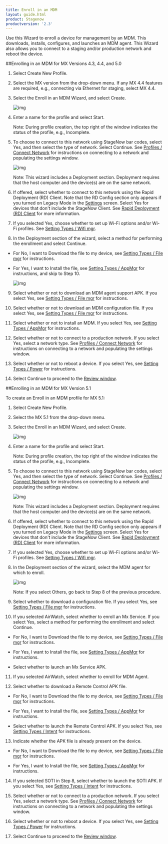 ```yaml
---
title: Enroll in an MDM
layout: guide.html
product: Stagenow
productversion: '2.3'
---
```

Use this Wizard to enroll a device for management by an MDM.  This downloads, installs, configures, and launches an MDM agent.  This Wizard also allows you to connect to a staging and/or production network and reboot the device. 

##Enrolling in an MDM for MX Versions 4.3, 4.4, and 5.0

1. Select Create New Profile.

2. Select the MX version from the drop-down menu. If any MX 4.4 features are required, e.g., connecting via Ethernet for staging, select MX 4.4.

3. Select the Enroll in an MDM Wizard, and select Create.

    ![img](../../images/profiles/enrollmdm_name.jpg)

4. Enter a name for the profile and select Start.

    Note: During profile creation, the top right of the window indicates the status of the profile, e.g., Incomplete.

5. To choose to connect to this network using StageNow bar codes, select Yes, and then select the type of network. Select Continue. See [Profiles / Connect Network](/stagenow/2-3/Profiles/ConnectNetwork) for instructions on connecting to a network and populating the settings window.

    ![img](../../images/profiles/enrollmdm2.jpg)

    Note: This wizard includes a Deployment section. Deployment requires that the host computer and the device(s) are on the same network. 

6. If offered, select whether to connect to this network using the Rapid Deployment (RD) Client. Note that the RD Config section only appears if you turned on Legacy Mode in the [Settings](/stagenow/2-3/gettingstarted?Settings) screen. Select Yes for devices that don't include the StageNow Client. See [Rapid Deployment (RD) Client](/stagenow/2-3/stageclient?Rapid%20Deployment%20Client) for more information.

7. If you selected Yes, choose whether to set up Wi-Fi options and/or Wi-Fi profiles. See [Setting Types / Wifi mgr](/stagenow/2-3/csp/wifi).

8. In the Deployment section of the wizard, select a method for performing the enrollment and select Continue.
* For No, I want to Download the file to my device, see [Setting Types / File mgr](/stagenow/2-3/csp/file) for instructions.
* For Yes, I want to Install the file, see [Setting Types / AppMgr](/stagenow/2-3/csp/app) for instructions, and skip to Step 10.

    ![img](../../images/profiles/enrollmdm_method.jpg)

9. Select whether or not to download an MDM agent support APK. If you select Yes, see [Setting Types / File mgr](/stagenow/2-3/csp/file) for instructions. 

10. Select whether or not to download an MDM configuration file. If you select Yes, see [Setting Types / File mgr](/stagenow/2-3/csp/file) for instructions.

11. Select whether or not to install an MDM. If you select Yes, see [Setting Types / AppMgr](/stagenow/2-3/csp/app) for instructions.

12. Select whether or not to connect to a production network. If you select Yes, select a network type.  See [Profiles / Connect Network](/stagenow/2-3/Profiles/ConnectNetwork) for instructions on connecting to a network and populating the settings window.

13. Select whether or not to reboot a device. If you select Yes, see [Setting Types / Power](/stagenow/2-3/csp/power) for instructions.

14. Select Continue to proceed to the [Review window](/stagenow/2-3/stagingprofiles?Review).


##Enrolling in an MDM for MX Version 5.1

To create an Enroll in an MDM profile for MX 5.1:

1. Select Create New Profile.

2. Select the MX 5.1 from the drop-down menu. 

3. Select the Enroll in an MDM Wizard, and select Create.

    ![img](../../images/profiles/enrollmdm_name.jpg)

4. Enter a name for the profile and select Start.

    Note: During profile creation, the top right of the window indicates the status of the profile, e.g., Incomplete.

5. To choose to connect to this network using StageNow bar codes, select Yes, and then select the type of network. Select Continue. See [Profiles / Connect Network](/stagenow/2-3/Profiles/ConnectNetwork) for instructions on connecting to a network and populating the settings window.

    ![img](../../images/profiles/enrollmdm2.jpg)

    Note: This wizard includes a Deployment section. Deployment requires that the host computer and the device(s) are on the same network. 

6. If offered, select whether to connect to this network using the Rapid Deployment (RD) Client. Note that the RD Config section only appears if you turned on Legacy Mode in the [Settings](/stagenow/2-3/gettingstarted?Settings) screen. Select Yes for devices that don't include the StageNow Client. See [Rapid Deployment (RD) Client](/stagenow/2-3/stageclient?Rapid%20Deployment%20Client) for more information.

7. If you selected Yes, choose whether to set up Wi-Fi options and/or Wi-Fi profiles. See [Setting Types / Wifi mgr](/stagenow/2-3/csp/wifi).

8. In the Deployment section of the wizard, select the MDM agent for which to enroll.

    ![img](../../images/profiles/enrollmdm_agent.jpg)

    Note: If you select Others, go back to Step 8 of the previous procedure. 

9. Select whether to download a configuration file. If you select Yes, see [Setting Types / File mgr](/stagenow/2-3/csp/file) for instructions.

10. If you selected AirWatch, select whether to enroll an Mx Service. If you select Yes, select a method for performing the enrollment and select Continue.

* For No, I want to Download the file to my device, see [Setting Types / File mgr](/stagenow/2-3/csp/file) for instructions.

* For Yes, I want to Install the file, see [Setting Types / AppMgr](/stagenow/2-3/csp/app) for instructions.

* Select whether to launch an Mx Service APK.

11. If you selected AirWatch, select whether to enroll for MDM Agent. 

12. Select whether to download a Remote Control APK file.

* For No, I want to Download the file to my device, see [Setting Types / File mgr](/stagenow/2-3/csp/file) for instructions.

* For Yes, I want to Install the file, see [Setting Types / AppMgr](/stagenow/2-3/csp/app) for instructions.

* Select whether to launch the Remote Control APK. If you select Yes, see [Setting Types / Intent](/stagenow/2-3/csp/intent) for instructions.

13. Indicate whether the APK file is already present on the device.

* For No, I want to Download the file to my device, see [Setting Types / File mgr](/stagenow/2-3/csp/file) for instructions.

* For Yes, I want to Install the file, see [Setting Types / AppMgr](/stagenow/2-3/csp/app) for instructions.

14. If you selected SOTI in Step 8, select whether to launch the SOTI APK.  If you select Yes, see [Setting Types / Intent](/stagenow/2-3/csp/intent) for instructions.

15. Select whether or not to connect to a production network. If you select Yes, select a network type.  See [Profiles / Connect Network](/stagenow/2-3/Profiles/ConnectNetwork) for instructions on connecting to a network and populating the settings window.

16. Select whether or not to reboot a device. If you select Yes, see [Setting Types / Power](/stagenow/2-3/csp/power) for instructions.

17. Select Continue to proceed to the [Review window](/stagenow/2-3/stagingprofiles?Review).



